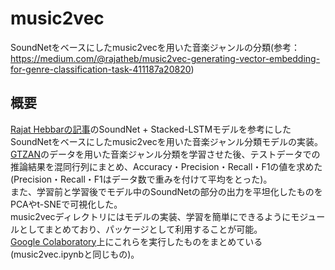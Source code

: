 # music2vec
SoundNetをベースにしたmusic2vecを用いた音楽ジャンルの分類(参考：https://medium.com/@rajatheb/music2vec-generating-vector-embedding-for-genre-classification-task-411187a20820)

## 概要
[Rajat Hebbarの記事](https://medium.com/@rajatheb/music2vec-generating-vector-embedding-for-genre-classification-task-411187a20820)のSoundNet + Stacked-LSTMモデルを参考にしたSoundNetをベースにしたmusic2vecを用いた音楽ジャンル分類モデルの実装。  
[GTZAN](http://opihi.cs.uvic.ca/sound/genres.tar.gz)のデータを用いた音楽ジャンル分類を学習させた後、テストデータでの推論結果を混同行列にまとめ、Accuracy・Precision・Recall・F1の値を求めた(Precision・Recall・F1はデータ数で重みを付けて平均をとった)。  
また、学習前と学習後でモデル中のSoundNetの部分の出力を平坦化したものをPCAやt-SNEで可視化した。  
music2vecディレクトリにはモデルの実装、学習を簡単にできるようにモジュールとしてまとめており、パッケージとして利用することが可能。  
[Google Colaboratory](https://colab.research.google.com/drive/1TlhN6ZW9ytXwIsxFFB0fYdUSfuz5DwLz?usp=sharing)上にこれらを実行したものをまとめている(music2vec.ipynbと同じもの)。
